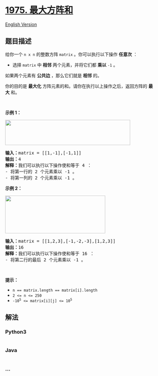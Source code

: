 # [1975. 最大方阵和](https://leetcode-cn.com/problems/maximum-matrix-sum)

[English Version](/solution/1900-1999/1975.Maximum%20Matrix%20Sum/README_EN.md)

## 题目描述

<!-- 这里写题目描述 -->

<p>给你一个&nbsp;<code>n x n</code>&nbsp;的整数方阵&nbsp;<code>matrix</code>&nbsp;。你可以执行以下操作&nbsp;<strong>任意次</strong>&nbsp;：</p>

<ul>
	<li>选择&nbsp;<code>matrix</code>&nbsp;中&nbsp;<strong>相邻</strong>&nbsp;两个元素，并将它们都 <strong>乘以</strong>&nbsp;<code>-1</code>&nbsp;。</li>
</ul>

<p>如果两个元素有 <strong>公共边</strong>&nbsp;，那么它们就是 <strong>相邻</strong>&nbsp;的。</p>

<p>你的目的是 <strong>最大化</strong>&nbsp;方阵元素的和。请你在执行以上操作之后，返回方阵的&nbsp;<strong>最大</strong>&nbsp;和。</p>

<p>&nbsp;</p>

<p><strong>示例 1：</strong></p>
<img alt="" src="https://assets.leetcode.com/uploads/2021/07/16/pc79-q2ex1.png" style="width: 401px; height: 81px;">
<pre><b>输入：</b>matrix = [[1,-1],[-1,1]]
<b>输出：</b>4
<b>解释：</b>我们可以执行以下操作使和等于 4 ：
- 将第一行的 2 个元素乘以 -1 。
- 将第一列的 2 个元素乘以 -1 。
</pre>

<p><strong>示例&nbsp;2：</strong></p>
<img alt="" src="https://assets.leetcode.com/uploads/2021/07/16/pc79-q2ex2.png" style="width: 321px; height: 121px;">
<pre><b>输入：</b>matrix = [[1,2,3],[-1,-2,-3],[1,2,3]]
<b>输出：</b>16
<b>解释：</b>我们可以执行以下操作使和等于 16 ：
- 将第二行的最后 2 个元素乘以 -1 。
</pre>

<p>&nbsp;</p>

<p><strong>提示：</strong></p>

<ul>
	<li><code>n == matrix.length == matrix[i].length</code></li>
	<li><code>2 &lt;= n &lt;= 250</code></li>
	<li><code>-10<sup>5</sup> &lt;= matrix[i][j] &lt;= 10<sup>5</sup></code></li>
</ul>


## 解法

<!-- 这里可写通用的实现逻辑 -->

<!-- tabs:start -->

### **Python3**

<!-- 这里可写当前语言的特殊实现逻辑 -->

```python

```

### **Java**

<!-- 这里可写当前语言的特殊实现逻辑 -->

```java

```

### **...**

```

```

<!-- tabs:end -->
